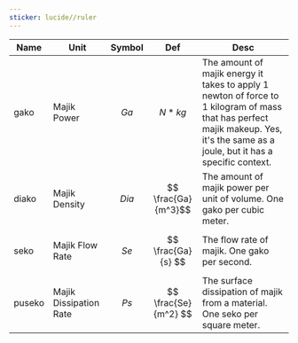 ```yaml
---
sticker: lucide//ruler
---
```



| Name   | Unit                   | Symbol    | Def                  | Desc                                                                                                                                                                              |
| ------ | ---------------------- | --------- | -------------------- | --------------------------------------------------------------------------------------------------------------------------------------------------------------------------------- |
| gako   | Majik Power            | $$ Ga $$  | $$ N*kg $$           | The amount of majik energy it takes to apply 1 newton of force to 1 kilogram of mass that has perfect majik makeup. Yes, it's the same as a joule, but it has a specific context. |
| diako  | Majik Density          | $$ Dia $$ | $$ \frac{Ga}{m^3}$$  | The amount of majik power per unit of volume. One gako per cubic meter.                                                                                                           |
| seko   | Majik Flow Rate        | $$ Se $$  | $$ \frac{Ga}{s} $$   | The flow rate of majik. One gako per second.                                                                                                                                      |
| puseko | Majik Dissipation Rate | $$ Ps $$  | $$ \frac{Se}{m^2} $$ | The surface dissipation of majik from a material. One seko per square meter.                                                                                                      |
